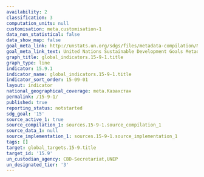 ```yaml
---
availability: 2
classification: 3
computation_units: null
customisation: meta.customisation-1
data_non_statistical: false
data_show_map: false
goal_meta_link: http://unstats.un.org/sdgs/files/metadata-compilation/Metadata-Goal-15.pdf
goal_meta_link_text: United Nations Sustainable Development Goals Metadata (pdf 456kB)
graph_title: global_indicators.15-9-1.title
graph_type: line
indicator: 15.9.1
indicator_name: global_indicators.15-9-1.title
indicator_sort_order: 15-09-01
layout: indicator
national_geographical_coverage: meta.Казахстан
permalink: /15-9-1/
published: true
reporting_status: notstarted
sdg_goal: '15'
source_active_1: true
source_compilation_1: sources.15-9-1.source_compilation_1
source_data_1: null
source_implementation_1: sources.15-9-1.source_implementation_1
tags: []
target: global_targets.15-9.title
target_id: '15.9'
un_custodian_agency: CBD-Secretariat,UNEP
un_designated_tier: '3'
---
```

